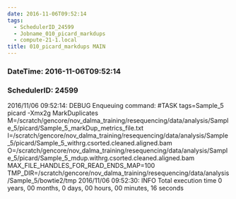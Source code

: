 ```yaml
---
date: 2016-11-06T09:52:14
tags:
  - SchedulerID_24599
  - Jobname_010_picard_markdups
  - compute-21-1.local
title: 010_picard_markdups MAIN
---
```


### DateTime: 2016-11-06T09:52:14
### SchedulerID: 24599


2016/11/06 09:52:14: DEBUG Enqueuing command:
	#TASK tags=Sample_5
picard -Xmx2g MarkDuplicates \
    M=/scratch/gencore/nov_dalma_training/resequencing/data/analysis/Sample_5/picard/Sample_5_markDup_metrics_file.txt \
    I=/scratch/gencore/nov_dalma_training/resequencing/data/analysis/Sample_5/picard/Sample_5_withrg.csorted.cleaned.aligned.bam \
    O=/scratch/gencore/nov_dalma_training/resequencing/data/analysis/Sample_5/picard/Sample_5_mdup.withrg.csorted.cleaned.aligned.bam \
    MAX_FILE_HANDLES_FOR_READ_ENDS_MAP=100 \
    TMP_DIR=/scratch/gencore/nov_dalma_training/resequencing/data/analysis/Sample_5/bowtie2/tmp
 2016/11/06 09:52:30: INFO Total execution time 0 years, 00 months, 0 days, 00 hours, 00 minutes, 16 seconds
 